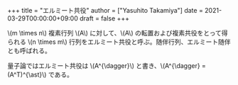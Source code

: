+++
title = "エルミート共役"
author = ["Yasuhito Takamiya"]
date = 2021-03-29T00:00:00+09:00
draft = false
+++

\\(m \times n\\) 複素行列 \\(A\\) に対して、\\(A\\) の転置および複素共役をとって得られる \\(n \times m\\) 行列をエルミート共役と呼ぶ。随伴行列、エルミート随伴とも呼ばれる。

量子論ではエルミート共役は \\(A^{\dagger}\\) と書き、\\(A^{\dagger} = (A^T)^{\ast}\\) である。
